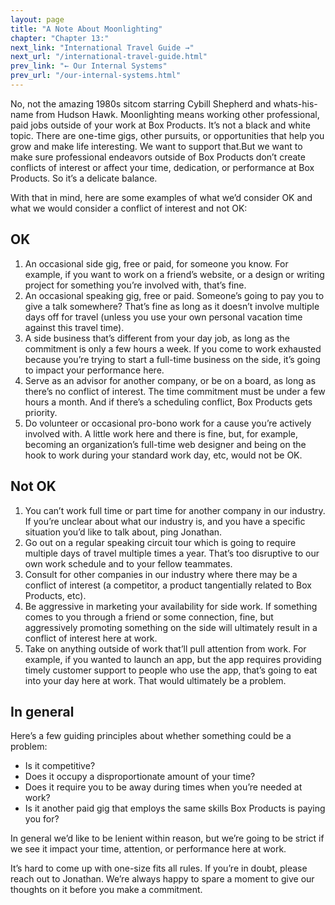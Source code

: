 ```yaml
---
layout: page
title: "A Note About Moonlighting"
chapter: "Chapter 13:"
next_link: "International Travel Guide →"
next_url: "/international-travel-guide.html"
prev_link: "← Our Internal Systems"
prev_url: "/our-internal-systems.html"
---
```


No, not the amazing 1980s sitcom starring Cybill Shepherd and whats-his-name from Hudson Hawk. Moonlighting means
working other professional, paid jobs outside of your work at Box Products. It’s not a black and white topic. There are
one-time gigs, other pursuits, or opportunities that help you grow and make life interesting. We want to support
that.But we want to make sure professional endeavors outside of Box Products don’t create conflicts of interest or
affect your time, dedication, or performance at Box Products. So it’s a delicate balance.

With that in mind, here are some examples of what we’d consider OK and what we would consider a conflict of interest and
not OK:

## OK

1. An occasional side gig, free or paid, for someone you know. For example, if you want to work on a friend’s website,
   or a design or writing project for something you’re involved with, that’s fine.
2. An occasional speaking gig, free or paid. Someone’s going to pay you to give a talk somewhere? That’s fine as long as
   it doesn’t involve multiple days off for travel (unless you use your own personal vacation time against this travel
   time).
3. A side business that’s different from your day job, as long as the commitment is only a few hours a week. If you come
   to work exhausted because you’re trying to start a full-time business on the side, it’s going to impact your performance
   here.
4. Serve as an advisor for another company, or be on a board, as long as there’s no conflict of interest. The time
   commitment must be under a few hours a month. And if there’s a scheduling conflict, Box Products gets priority.
5. Do volunteer or occasional pro-bono work for a cause you’re actively involved with. A little work here and there is
   fine, but, for example, becoming an organization’s full-time web designer and being on the hook to work during your
   standard work day, etc, would not be OK.

## Not OK

1. You can’t work full time or part time for another company in our industry. If you’re unclear about what our industry
   is, and you have a specific situation you’d like to talk about, ping Jonathan.
2. Go out on a regular speaking circuit tour which is going to require multiple days of travel multiple times a year.
   That’s too disruptive to our own work schedule and to your fellow teammates.
3. Consult for other companies in our industry where there may be a conflict of interest (a competitor, a product
   tangentially related to Box Products, etc).
4. Be aggressive in marketing your availability for side work. If something comes to you through a friend or some
   connection, fine, but aggressively promoting something on the side will ultimately result in a conflict of interest here
   at work.
5. Take on anything outside of work that’ll pull attention from work. For example, if you wanted to launch an app, but
   the app requires providing timely customer support to people who use the app, that’s going to eat into your day here at
   work. That would ultimately be a problem.

## In general

Here’s a few guiding principles about whether something could be a problem:

- Is it competitive?
- Does it occupy a disproportionate amount of your time?
- Does it require you to be away during times when you’re needed at work?
- Is it another paid gig that employs the same skills Box Products is paying you for?

In general we’d like to be lenient within reason, but we’re going to be strict if we see it impact your time, attention,
or performance here at work.

It’s hard to come up with one-size fits all rules. If you’re in doubt, please reach out to Jonathan. We’re always happy
to spare a moment to give our thoughts on it before you make a commitment.
